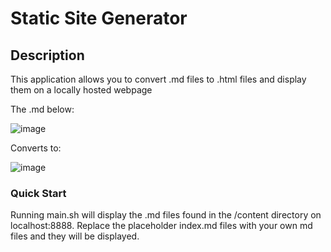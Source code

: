 # Static Site Generator

## Description
This application allows you to convert .md files to .html files and display them on a locally hosted webpage

The .md below:

![image](https://github.com/user-attachments/assets/91295fba-74c0-4861-8225-79f7308085bb)

Converts to:

![image](https://github.com/user-attachments/assets/92696586-7271-4e49-994d-c37bbc22a0ba)

### Quick Start
Running main.sh will display the .md files found in the /content directory on localhost:8888.
Replace the placeholder index.md files with your own md files and they will be displayed.

